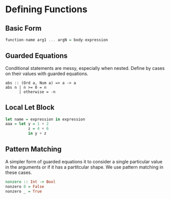 # Defining Functions

## Basic Form

```haskell
function-name arg1 ... argN = body-expression
```

## Guarded Equations

Conditional statements are messy, especially when nested.
Define by cases on their values with guarded equations.

```
abs :: (Ord a, Num a) => a -> a
abs n | n >= 0 = n
	  | otherwise = -n
```

## Local Let Block

``` haskell
let name = expression in expression
aaa = let y = 1 + 2
          z = 4 + 6
          in y + z
```

## Pattern Matching

A simpler form of guarded equations it to consider a single particular value in the arguments or if it has a partitcular shape. We use pattern matching in these cases.

``` haskell
nonzero :: Int -> Bool
nonzero 0 = False
nonzero _ = True
```

